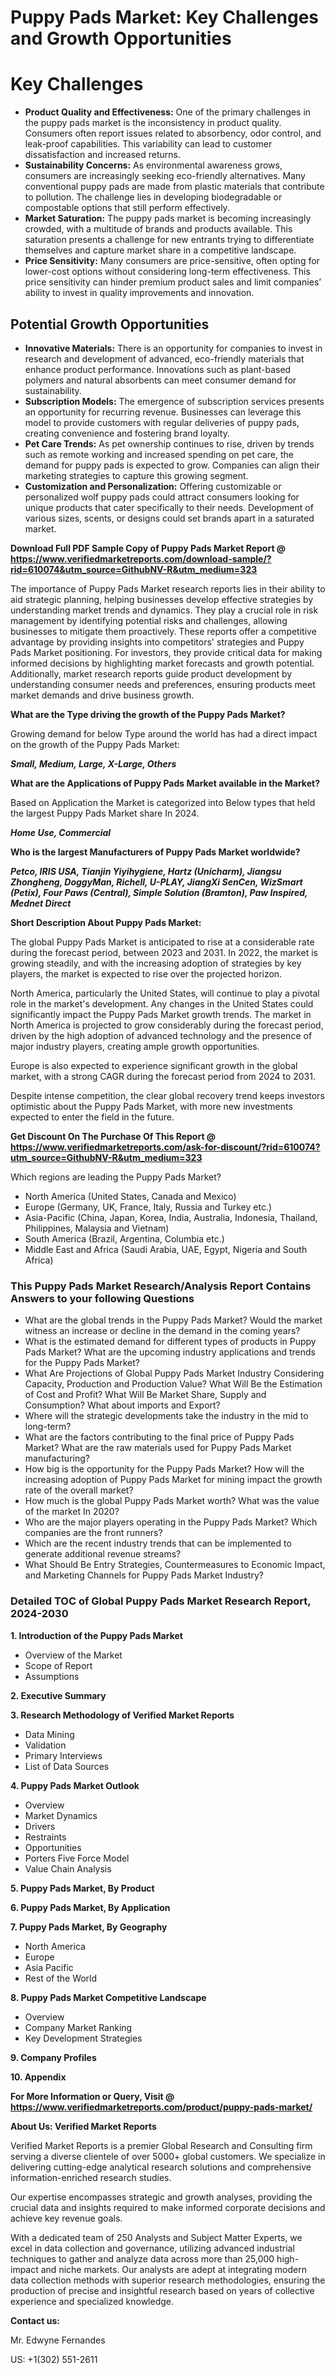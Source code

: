 <p class="">    <h1>Puppy Pads Market: Key Challenges and Growth Opportunities</h1>        <h1>Key Challenges</h2>    <ul>        <li>            <strong>Product Quality and Effectiveness:</strong> One of the primary challenges in the puppy pads market is the inconsistency in product quality. Consumers often report issues related to absorbency, odor control, and leak-proof capabilities. This variability can lead to customer dissatisfaction and increased returns.        </li>        <li>            <strong>Sustainability Concerns:</strong> As environmental awareness grows, consumers are increasingly seeking eco-friendly alternatives. Many conventional puppy pads are made from plastic materials that contribute to pollution. The challenge lies in developing biodegradable or compostable options that still perform effectively.        </li>        <li>            <strong>Market Saturation:</strong> The puppy pads market is becoming increasingly crowded, with a multitude of brands and products available. This saturation presents a challenge for new entrants trying to differentiate themselves and capture market share in a competitive landscape.        </li>        <li>            <strong>Price Sensitivity:</strong> Many consumers are price-sensitive, often opting for lower-cost options without considering long-term effectiveness. This price sensitivity can hinder premium product sales and limit companies’ ability to invest in quality improvements and innovation.        </li>    </ul>        <h2>Potential Growth Opportunities</h2>    <ul>        <li>            <strong>Innovative Materials:</strong> There is an opportunity for companies to invest in research and development of advanced, eco-friendly materials that enhance product performance. Innovations such as plant-based polymers and natural absorbents can meet consumer demand for sustainability.        </li>        <li>            <strong>Subscription Models:</strong> The emergence of subscription services presents an opportunity for recurring revenue. Businesses can leverage this model to provide customers with regular deliveries of puppy pads, creating convenience and fostering brand loyalty.        </li>        <li>            <strong>Pet Care Trends:</strong> As pet ownership continues to rise, driven by trends such as remote working and increased spending on pet care, the demand for puppy pads is expected to grow. Companies can align their marketing strategies to capture this growing segment.        </li>        <li>            <strong>Customization and Personalization:</strong> Offering customizable or personalized wolf puppy pads could attract consumers looking for unique products that cater specifically to their needs. Development of various sizes, scents, or designs could set brands apart in a saturated market.        </li>    </ul></p><p class=""><strong>Download Full PDF Sample Copy of Puppy Pads Market Report @ <a href="https://www.verifiedmarketreports.com/download-sample/?rid=610074&utm_source=GithubNV-R&utm_medium=323" target="_blank">https://www.verifiedmarketreports.com/download-sample/?rid=610074&utm_source=GithubNV-R&utm_medium=323</a></strong></p><p>The importance of&nbsp;Puppy Pads Market research reports lies in their ability to aid strategic planning, helping businesses develop effective strategies by understanding market trends and dynamics. They play a crucial role in risk management by identifying potential risks and challenges, allowing businesses to mitigate them proactively. These reports offer a competitive advantage by providing insights into competitors' strategies and Puppy Pads Market positioning. For investors, they provide critical data for making informed decisions by highlighting market forecasts and growth potential. Additionally, market research reports guide product development by understanding consumer needs and preferences, ensuring products meet market demands and drive business growth.</p><p><strong>What are the&nbsp;Type driving the growth of the Puppy Pads Market?</strong></p><p id="" class="">Growing demand for below Type around the world has had a direct impact on the growth of the Puppy Pads Market:</p><p class=""><em><strong>Small, Medium, Large, X-Large, Others</strong></em></p><p class=""><strong>What are the&nbsp;Applications&nbsp;of Puppy Pads Market available in the Market?</strong></p><p id="" class="">Based on Application the Market is categorized into Below types that held the largest Puppy Pads Market share In 2024.</p><p class=""><em><strong>Home Use, Commercial</strong></em></p><p class=""><strong>Who is the largest Manufacturers of Puppy Pads Market worldwide?</strong></p><p><em><strong>Petco, IRIS USA, Tianjin Yiyihygiene, Hartz (Unicharm), Jiangsu Zhongheng, DoggyMan, Richell, U-PLAY, JiangXi SenCen, WizSmart (Petix), Four Paws (Central), Simple Solution (Bramton), Paw Inspired, Mednet Direct</strong></em></p><p id="" class=""><strong>Short Description About Puppy Pads Market:</strong></p><p>The global Puppy Pads Market is anticipated to rise at a considerable rate during the forecast period, between 2023 and 2031. In 2022, the market is growing steadily, and with the increasing adoption of strategies by key players, the market is expected to rise over the projected horizon.</p><p>North America, particularly the United States, will continue to play a pivotal role in the market's development. Any changes in the United States could significantly impact the Puppy Pads Market growth trends. The market in North America is projected to grow considerably during the forecast period, driven by the high adoption of advanced technology and the presence of major industry players, creating ample growth opportunities.</p><p>Europe is also expected to experience significant growth in the global market, with a strong CAGR during the forecast period from 2024 to 2031.</p><p>Despite intense competition, the clear global recovery trend keeps investors optimistic about the Puppy Pads Market, with more new investments expected to enter the field in the future.</p><p id="" class=""><strong>Get Discount On The Purchase Of This Report @ <a href="https://www.verifiedmarketreports.com/ask-for-discount/?rid=610074?utm_source=GithubNV-R&utm_medium=323" target="_blank">https://www.verifiedmarketreports.com/ask-for-discount/?rid=610074?utm_source=GithubNV-R&utm_medium=323</a></strong></p><p class="">Which regions are leading the Puppy Pads Market?</p><ul><li>North America (United States, Canada and Mexico)</li><li>Europe (Germany, UK, France, Italy, Russia and Turkey etc.)</li><li>Asia-Pacific (China, Japan, Korea, India, Australia, Indonesia, Thailand, Philippines, Malaysia and Vietnam)</li><li>South America (Brazil, Argentina, Columbia etc.)</li><li>Middle East and Africa (Saudi Arabia, UAE, Egypt, Nigeria and South Africa)</li></ul><h3 id="" class="">This Puppy Pads Market Research/Analysis Report Contains Answers to your following Questions</h3><ul><li>What are the global trends in the Puppy Pads Market? Would the market witness an increase or decline in the demand in the coming years?</li><li>What is the estimated demand for different types of products in Puppy Pads Market? What are the upcoming industry applications and trends for the Puppy Pads Market?</li><li>What Are Projections of Global Puppy Pads Market Industry Considering Capacity, Production and Production Value? What Will Be the Estimation of Cost and Profit? What Will Be Market Share, Supply and Consumption? What about imports and Export?</li><li>Where will the strategic developments take the industry in the mid to long-term?</li><li>What are the factors contributing to the final price of Puppy Pads Market? What are the raw materials used for Puppy Pads Market manufacturing?</li><li>How big is the opportunity for the Puppy Pads Market? How will the increasing adoption of Puppy Pads Market for mining impact the growth rate of the overall market?</li><li>How much is the global Puppy Pads Market worth? What was the value of the market In 2020?</li><li>Who are the major players operating in the Puppy Pads Market? Which companies are the front runners?</li><li>Which are the recent industry trends that can be implemented to generate additional revenue streams?</li><li>What Should Be Entry Strategies, Countermeasures to Economic Impact, and Marketing Channels for Puppy Pads Market Industry?</li></ul><h3 id="" class="">Detailed TOC of Global Puppy Pads Market Research Report, 2024-2030</h3><p id="" class=""><strong>1. Introduction of the Puppy Pads Market</strong></p><ul><li>Overview of the Market</li><li>Scope of Report</li><li>Assumptions</li></ul><p id="" class=""><strong>2. Executive Summary</strong></p><p id="" class=""><strong>3. Research Methodology of Verified Market Reports</strong></p><ul><li>Data Mining</li><li>Validation</li><li>Primary Interviews</li><li>List of Data Sources</li></ul><p id="" class=""><strong>4. Puppy Pads Market Outlook</strong></p><ul><li>Overview</li><li>Market Dynamics</li><li>Drivers</li><li>Restraints</li><li>Opportunities</li><li>Porters Five Force Model</li><li>Value Chain Analysis</li></ul><p id="" class=""><strong>5. Puppy Pads Market, By Product</strong></p><p id="" class=""><strong>6. Puppy Pads Market, By Application</strong></p><p id="" class=""><strong>7. Puppy Pads Market, By Geography</strong></p><ul><li>North America</li><li>Europe</li><li>Asia Pacific</li><li>Rest of the World</li></ul><p id="" class=""><strong>8. Puppy Pads Market Competitive Landscape</strong></p><ul><li>Overview</li><li>Company Market Ranking</li><li>Key Development Strategies</li></ul><p id="" class=""><strong>9. Company Profiles</strong></p><p id="" class=""><strong>10. Appendix</strong></p><p id="" class=""><strong>For More Information or Query, Visit @ <a href="https://www.verifiedmarketreports.com/product/puppy-pads-market/" target="_blank">https://www.verifiedmarketreports.com/product/puppy-pads-market/</a></strong></p><p id="" class=""><strong>About Us: Verified Market Reports</strong></p><p id="" class="">Verified Market Reports is a premier Global Research and Consulting firm serving a diverse clientele of over 5000+ global customers. We specialize in delivering cutting-edge analytical research solutions and comprehensive information-enriched research studies.</p><p id="" class="">Our expertise encompasses strategic and growth analyses, providing the crucial data and insights required to make informed corporate decisions and achieve key revenue goals.</p><p id="" class="">With a dedicated team of 250 Analysts and Subject Matter Experts, we excel in data collection and governance, utilizing advanced industrial techniques to gather and analyze data across more than 25,000 high-impact and niche markets. Our analysts are adept at integrating modern data collection methods with superior research methodologies, ensuring the production of precise and insightful research based on years of collective experience and specialized knowledge.</p><p id="" class=""><strong>Contact us:</strong></p><p id="" class="">Mr. Edwyne Fernandes</p><p id="" class="">US: +1(302) 551-2611</p>